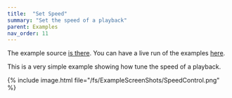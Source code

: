```yaml
---
title:  "Set Speed"
summary: "Set the speed of a playback"
parent: Examples
nav_order: 11
---
```

The example source [is there](https://github.com/canardoux/flutter_sound/blob/master/example/lib/speed_control/speed_control.dart). You can have a live run of the examples [here](/tau/fs/live/index.html).

This is a very simple example showing how tune the speed of a playback.

{% include image.html file="/fs/ExampleScreenShots/SpeedControl.png" %}

